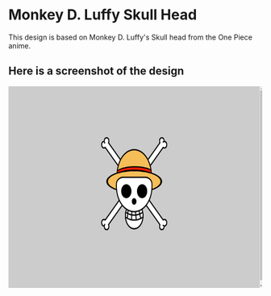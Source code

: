 # Monkey D. Luffy Skull Head

This design is based on Monkey D. Luffy's Skull head from the One Piece anime.

## Here is a screenshot of the design

<img src="./luffy-skull.png" height="400px"  />
